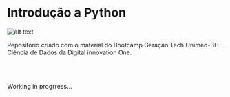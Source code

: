 # Introdução a Python

![alt text](https://upload.wikimedia.org/wikipedia/commons/thumb/f/f8/Python_logo_and_wordmark.svg/1280px-Python_logo_and_wordmark.svg.png)

<p> Repositório criado com o material do Bootcamp Geração Tech Unimed-BH - Ciência de Dados da Digital innovation One.</p>

<br><br>
<p> Working in progrress... </p> 

